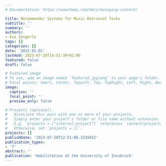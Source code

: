 ```yaml
---
# Documentation: https://wowchemy.com/docs/managing-content/

title: Recommender Systems for Music Retrieval Tasks
subtitle: ''
summary: ''
authors:
- Eva Zangerle
tags: []
categories: []
date: '2022-01-01'
lastmod: 2023-07-20T14:51:30+02:00
featured: false
draft: false

# Featured image
# To use, add an image named `featured.jpg/png` to your page's folder.
# Focal points: Smart, Center, TopLeft, Top, TopRight, Left, Right, BottomLeft, Bottom, BottomRight.
image:
  caption: ''
  focal_point: ''
  preview_only: false

# Projects (optional).
#   Associate this post with one or more of your projects.
#   Simply enter your project's folder or file name without extension.
#   E.g. `projects = ["internal-project"]` references `content/project/deep-learning/index.md`.
#   Otherwise, set `projects = []`.
projects: []
publishDate: '2023-07-20T12:51:08.323945Z'
publication_types:
- '7'
abstract: ''
publication: 'Habilitation at the University of Innsbruck'
---
```

